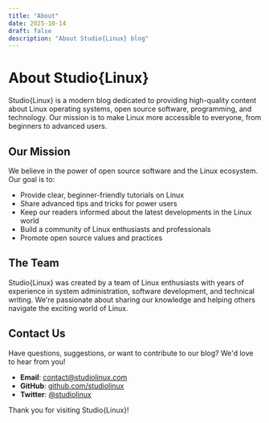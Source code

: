```yaml
---
title: "About"
date: 2025-10-14
draft: false
description: "About Studio{Linux} blog"
---
```


# About Studio{Linux}

Studio{Linux} is a modern blog dedicated to providing high-quality content about Linux operating systems, open source software, programming, and technology. Our mission is to make Linux more accessible to everyone, from beginners to advanced users.

## Our Mission

We believe in the power of open source software and the Linux ecosystem. Our goal is to:

- Provide clear, beginner-friendly tutorials on Linux
- Share advanced tips and tricks for power users
- Keep our readers informed about the latest developments in the Linux world
- Build a community of Linux enthusiasts and professionals
- Promote open source values and practices

## The Team

Studio{Linux} was created by a team of Linux enthusiasts with years of experience in system administration, software development, and technical writing. We're passionate about sharing our knowledge and helping others navigate the exciting world of Linux.

## Contact Us

Have questions, suggestions, or want to contribute to our blog? We'd love to hear from you!

- **Email**: contact@studiolinux.com
- **GitHub**: [github.com/studiolinux](https://github.com/studiolinux)
- **Twitter**: [@studiolinux](https://twitter.com/studiolinux)

Thank you for visiting Studio{Linux}!
